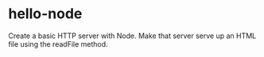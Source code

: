 hello-node
==========

Create a basic HTTP server with Node. Make that server serve up an HTML file using the readFile method.
